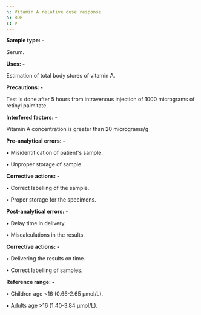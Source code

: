 ```yaml
---
n: Vitamin A relative dose response
a: RDR
s: v
---
```



__Sample type: -__ 

Serum. 

__Uses: -__

Estimation of total body stores of vitamin A. 

__Precautions: -__

Test is done after 5 hours from intravenous injection of 1000 micrograms of retinyl palmitate. 

__Interfered factors: -__

Vitamin A concentration is greater than 20 micrograms/g

__Pre-analytical errors: -__

• Misidentification of patient's sample.

• Unproper storage of sample.

__Corrective actions: -__

• Correct labelling of the sample.

• Proper storage for the specimens.

__Post-analytical errors: -__

• Delay time in delivery.

• Miscalculations in the results.

__Corrective actions: -__

• Delivering the results on time.

• Correct labelling of samples.



__Reference range: -__

• Children age <16 (0.66-2.65 μmol/L).

• Adults age >16 (1.40-3.84 μmol/L).